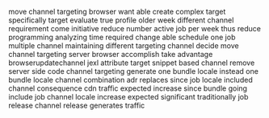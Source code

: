 move channel targeting browser want able create complex target specifically target evaluate true profile older week different channel requirement come initiative reduce number active job per week thus reduce programming analyzing time required change able schedule one job multiple channel maintaining different targeting channel decide move channel targeting server browser accomplish take advantage browserupdatechannel jexl attribute target snippet based channel remove server side code channel targeting generate one bundle locale instead one bundle locale channel combination adr replaces since job locale included channel consequence cdn traffic expected increase since bundle going include job channel locale increase expected significant traditionally job release channel release generates traffic